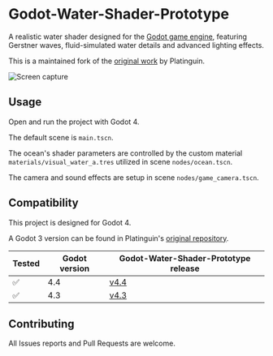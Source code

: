 Godot-Water-Shader-Prototype
============================

A realistic water shader designed for the [Godot game engine](https://github.com/godotengine/godot), featuring Gerstner waves, fluid-simulated water details and advanced lighting effects.

This is a maintained fork of the [original work](https://github.com/Platinguin/Godot-Water-Shader-Prototype) by Platinguin.

![Screen capture](https://raw.githubusercontent.com/Flarkk/Godot-Water-Shader-Prototype/master/video/video.gif)

## Usage
Open and run the project with Godot 4.

The default scene is `main.tscn`.

The ocean's shader parameters are controlled by the custom material `materials/visual_water_a.tres` utilized in scene `nodes/ocean.tscn`.

The camera and sound effects are setup in scene `nodes/game_camera.tscn`.

## Compatibility
This project is designed for Godot 4.

A Godot 3 version can be found in Platinguin's [original repository](https://github.com/Platinguin/Godot-Water-Shader-Prototype).

| Tested | Godot version | Godot-Water-Shader-Prototype release |
|--------|---------------|--------------------------------------|
| :white_check_mark: | 4.4 | [v4.4](https://github.com/Flarkk/Godot-Water-Shader-Prototype/releases/tag/v4.4) |
| :white_check_mark: | 4.3 | [v4.3](https://github.com/Flarkk/Godot-Water-Shader-Prototype/releases/tag/v4.3) |

## Contributing
All Issues reports and Pull Requests are welcome.